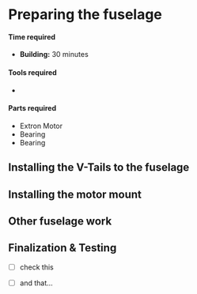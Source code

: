 # Preparing the fuselage



#### Time required

* **Building:** 30 minutes

#### Tools required

* 
#### Parts required

* Extron Motor
* Bearing
* Bearing









## Installing the V-Tails to the fuselage



## Installing the motor mount



## Other fuselage work







## Finalization & Testing



* [ ] check this
* [ ] and that...

